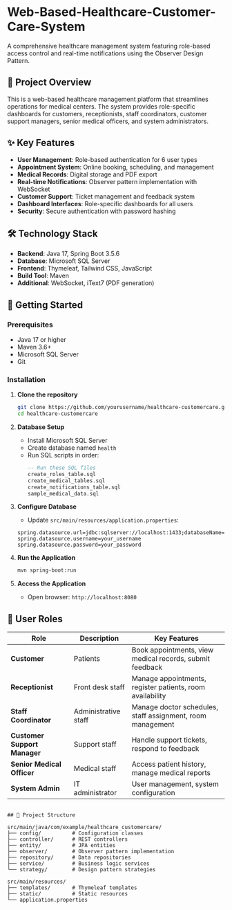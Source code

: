 # Web-Based-Healthcare-Customer-Care-System

A comprehensive healthcare management system featuring role-based access control and real-time notifications using the Observer Design Pattern.

## 🏥 Project Overview

This is a web-based healthcare management platform that streamlines operations for medical centers. The system provides role-specific dashboards for customers, receptionists, staff coordinators, customer support managers, senior medical officers, and system administrators.

## ✨ Key Features

- **User Management**: Role-based authentication for 6 user types
- **Appointment System**: Online booking, scheduling, and management
- **Medical Records**: Digital storage and PDF export
- **Real-time Notifications**: Observer pattern implementation with WebSocket
- **Customer Support**: Ticket management and feedback system
- **Dashboard Interfaces**: Role-specific dashboards for all users
- **Security**: Secure authentication with password hashing

## 🛠️ Technology Stack

- **Backend**: Java 17, Spring Boot 3.5.6
- **Database**: Microsoft SQL Server
- **Frontend**: Thymeleaf, Tailwind CSS, JavaScript
- **Build Tool**: Maven
- **Additional**: WebSocket, iText7 (PDF generation)

## 🚀 Getting Started

### Prerequisites

- Java 17 or higher
- Maven 3.6+
- Microsoft SQL Server
- Git

### Installation

1. **Clone the repository**
   ```bash
   git clone https://github.com/yourusername/healthcare-customercare.git
   cd healthcare-customercare
   ```

2. **Database Setup**
   - Install Microsoft SQL Server
   - Create database named `health`
   - Run SQL scripts in order:
     ```sql
     -- Run these SQL files
     create_roles_table.sql
     create_medical_tables.sql
     create_notifications_table.sql
     sample_medical_data.sql
     ```

3. **Configure Database**
   - Update `src/main/resources/application.properties`:
   ```properties
   spring.datasource.url=jdbc:sqlserver://localhost:1433;databaseName=health
   spring.datasource.username=your_username
   spring.datasource.password=your_password
   ```

4. **Run the Application**
   ```bash
   mvn spring-boot:run
   ```

5. **Access the Application**
   - Open browser: `http://localhost:8080`

## 👥 User Roles

| Role | Description | Key Features |
|------|-------------|--------------|
| **Customer** | Patients | Book appointments, view medical records, submit feedback |
| **Receptionist** | Front desk staff | Manage appointments, register patients, room availability |
| **Staff Coordinator** | Administrative staff | Manage doctor schedules, staff assignment, room management |
| **Customer Support Manager** | Support staff | Handle support tickets, respond to feedback |
| **Senior Medical Officer** | Medical staff | Access patient history, manage medical reports |
| **System Admin** | IT administrator | User management, system configuration |
```

## 📁 Project Structure

src/main/java/com/example/healthcare_customercare/
├── config/          # Configuration classes
├── controller/      # REST controllers
├── entity/          # JPA entities
├── observer/        # Observer pattern implementation
├── repository/      # Data repositories
├── service/         # Business logic services
└── strategy/        # Design pattern strategies

src/main/resources/
├── templates/       # Thymeleaf templates
├── static/          # Static resources
└── application.properties


